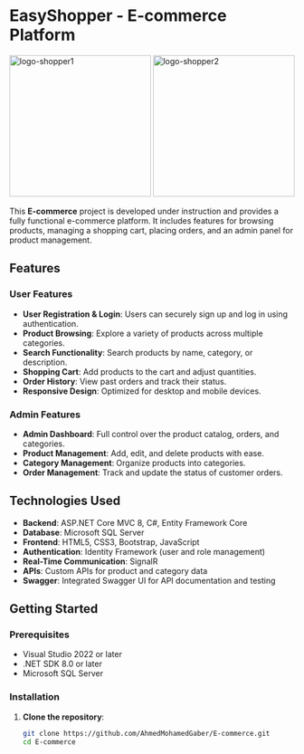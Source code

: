 # EasyShopper - E-commerce Platform

<p>
  <img src="https://github.com/user-attachments/assets/b8b82e7b-f09d-49e5-b576-73a0e9995db9" alt="logo-shopper1" width="250"/>
  <img src="https://github.com/user-attachments/assets/b171ea81-4fb1-4f7e-9e60-c95e7bde8a6a" alt="logo-shopper2" width="250"/>
</p>


This **E-commerce** project is developed under instruction and provides a fully functional e-commerce platform. It includes features for browsing products, managing a shopping cart, placing orders, and an admin panel for product management.

## Features

### User Features
- **User Registration & Login**: Users can securely sign up and log in using authentication.
- **Product Browsing**: Explore a variety of products across multiple categories.
- **Search Functionality**: Search products by name, category, or description.
- **Shopping Cart**: Add products to the cart and adjust quantities.
- **Order History**: View past orders and track their status.
- **Responsive Design**: Optimized for desktop and mobile devices.

### Admin Features
- **Admin Dashboard**: Full control over the product catalog, orders, and categories.
- **Product Management**: Add, edit, and delete products with ease.
- **Category Management**: Organize products into categories.
- **Order Management**: Track and update the status of customer orders.

## Technologies Used
- **Backend**: ASP.NET Core MVC 8, C#, Entity Framework Core
- **Database**: Microsoft SQL Server
- **Frontend**: HTML5, CSS3, Bootstrap, JavaScript
- **Authentication**: Identity Framework (user and role management)
- **Real-Time Communication**: SignalR
- **APIs**: Custom APIs for product and category data
- **Swagger**: Integrated Swagger UI for API documentation and testing

## Getting Started

### Prerequisites
- Visual Studio 2022 or later
- .NET SDK 8.0 or later
- Microsoft SQL Server

### Installation

1. **Clone the repository**:
   ```bash
   git clone https://github.com/AhmedMohamedGaber/E-commerce.git
   cd E-commerce
